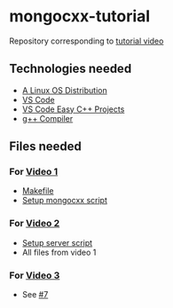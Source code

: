 # mongocxx-tutorial
Repository corresponding to [tutorial video](https://youtu.be/yPoH5cBJzkk)

## Technologies needed
- [A Linux OS Distribution](https://en.wikipedia.org/wiki/List_of_Linux_distributions)
- [VS Code](https://code.visualstudio.com/)
- [VS Code Easy C++ Projects](https://marketplace.visualstudio.com/items?itemName=ACharLuk.easy-cpp-projects)
- [g++ Compiler](https://linuxconfig.org/how-to-install-g-the-c-compiler-on-ubuntu-18-04-bionic-beaver-linux)

## Files needed
### For [Video 1](https://youtu.be/yPoH5cBJzkk)
- [Makefile](https://github.com/evanugarte/mongocxx-tutorial/blob/09dc4bf76d57fe40cf7154a8eb9e7530d49ab536/Makefile)
- [Setup mongocxx script](https://github.com/evanugarte/mongocxx-tutorial/blob/09dc4bf76d57fe40cf7154a8eb9e7530d49ab536/setup-mongocxx#)

### For [Video 2](https://youtu.be/NC7IGLm69Ts)
- [Setup server script](https://github.com/evanugarte/mongocxx-tutorial/blob/51a5fd3b112cd97f8c3a77c59b3582b0f635ed63/setup-server)
- All files from video 1

### For [Video 3](https://youtu.be/fd-p8dgEWAI)
- See [#7](https://github.com/evanugarte/mongocxx-tutorial/pull/7)
